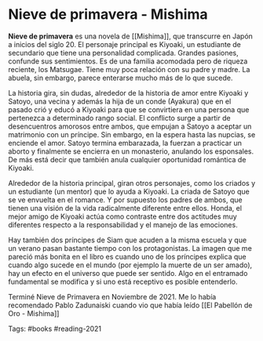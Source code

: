 # Nieve de primavera - Mishima

**Nieve de primavera** es una novela de [[Mishima]], que transcurre en Japón a inicios del siglo 20. El personaje principal es Kiyoaki, un estudiante de secundario que tiene una personalidad complicada. Grandes pasiones, confunde sus sentimientos. Es de una familia acomodada pero de riqueza reciente, los Matsugae. Tiene muy poca relación con su padre y madre. La abuela, sin embargo, parece enterarse mucho más de lo que sucede. 

La historia gira, sin dudas, alrededor de la historia de amor entre Kiyoaki y Satoyo, una vecina y además la hija de un conde (Ayakura) que en el pasado crió y educó a Kiyoaki para que se convirtiera en una persona que pertenezca a determinado rango social. El conflicto surge a partir de desencuentros amorosos entre ambos, que empujan a Satoyo a aceptar un matrimonio con un príncipe. Sin embargo, en la espera hasta las nupcias, se enciende el amor. Satoyo termina embarazada, la fuerzan a practicar un aborto y finalmente se encierra en un monasterio, anulando los esponsales. De más está decir que también anula cualquier oportunidad romántica de Kiyoaki. 

Alrededor de la historia principal, giran otros personajes, como los criados y un estudiante (un mentor) que lo ayuda a Kiyoaki. La criada de Satoyo que se ve envuelta en el romance. Y por supuesto los padres de ambos, que tienen una visión de la vida radicalmente diferente entre ellos. Honda, el mejor amigo de Kiyoaki actúa como contraste entre dos actitudes muy diferentes respecto a la responsabilidad y el manejo de las emociones. 

Hay también dos príncipes de Siam que acuden a la misma escuela y que un verano pasan bastante tiempo con los protagonistas. La imagen que me pareció más bonita en el libro es cuando uno de los príncipes explica que cuando algo sucede en el mundo (por ejemplo la muerte de un ser amado), hay un efecto en el universo que puede ser sentido. Algo en el entramado fundamental se modifica y si uno está receptivo es posible entenderlo. 


Terminé Nieve de Primavera en Noviembre de 2021. Me lo había recomendado Pablo Zadunaiski cuando vio que había leído [[El Pabellón de Oro - Mishima]]

Tags: #books #reading-2021